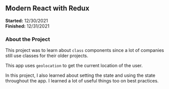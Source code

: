<h2>Modern React with Redux</h2>

<b>Started:</b> 12/30/2021
<br>
<b>Finished:</b> 12/31/2021

<h3>About the Project</h3>

<p>This project was to learn about <code>class</code> components since a lot of companies still use classes for their older projects.</p>
<p>This app uses <code>geolocation</code> to get the current location of the user.<p>
<p>In this project, I also learned about setting the state and using the state throughout the app. I learned a lot of useful things too on best practices.</p>
